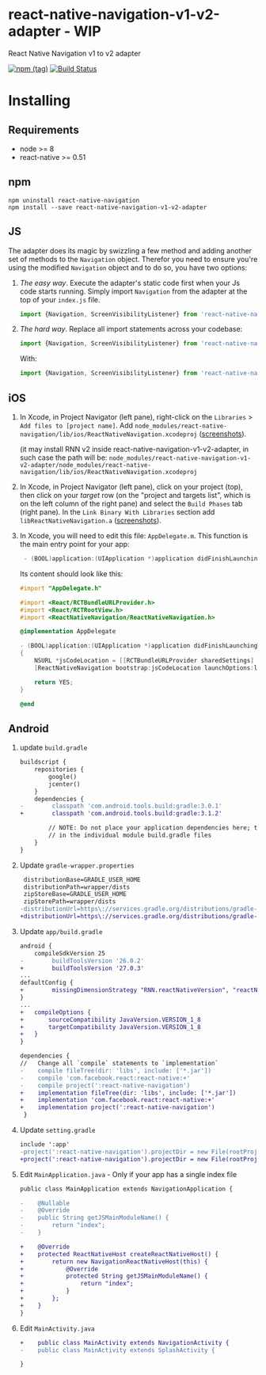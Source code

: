 # react-native-navigation-v1-v2-adapter - WIP
React Native Navigation v1 to v2 adapter

[![npm (tag)](https://img.shields.io/npm/v/react-native-navigation-v1-v2-adapter/latest.svg)](https://github.com/wix-playground/react-native-navigation-v1-v2-adapter#react-native-navigation-v1-v2-adapter---wip)
[![Build Status](https://travis-ci.org/wix-playground/react-native-navigation-v1-v2-adapter.svg?branch=master)](https://travis-ci.org/wix-playground/react-native-navigation-v1-v2-adapter)

# Installing

## Requirements
* node >= 8
* react-native >= 0.51

## npm
```
npm uninstall react-native-navigation
npm install --save react-native-navigation-v1-v2-adapter
```

## JS
The adapter does its magic by swizzling a few method and adding another set of methods to the `Navigation` object. Therefor you need to ensure you're using the modified `Navigation` object and to do so, you have two options:

1. *The easy way*. Execute the adapter's static code first when your Js code starts running. Simply import `Navigation` from the adapter at the top of your `index.js` file.

	```js
	import {Navigation, ScreenVisibilityListener} from 'react-native-navigation-v1-v2-adapter';
	```

2. *The hard way*. Replace all import statements across your codebase:

	```js
	import {Navigation, ScreenVisibilityListener} from 'react-native-navigation';
	```

	With:

	```js
	import {Navigation, ScreenVisibilityListener} from 'react-native-navigation-v1-v2-adapter';
	```

## iOS
1. In Xcode, in Project Navigator (left pane), right-click on the `Libraries` > `Add files to [project name]`. Add `node_modules/react-native-navigation/lib/ios/ReactNativeNavigation.xcodeproj` ([screenshots](https://facebook.github.io/react-native/docs/linking-libraries-ios.html#manual-linking)).

   (it may install RNN v2 inside react-native-navigation-v1-v2-adapter, in such case the path will be: `node_modules/react-native-navigation-v1-v2-adapter/node_modules/react-native-navigation/lib/ios/ReactNativeNavigation.xcodeproj`
2. In Xcode, in Project Navigator (left pane), click on your project (top), then click on your *target* row (on the "project and targets list", which is on the left column of the right pane) and select the `Build Phases` tab (right pane). In the `Link Binary With Libraries` section add `libReactNativeNavigation.a` ([screenshots](https://facebook.github.io/react-native/docs/linking-libraries-ios.html#step-2)).

3. In Xcode, you will need to edit this file: `AppDelegate.m`. This function is the main entry point for your app:

	```objectivec
	 - (BOOL)application:(UIApplication *)application didFinishLaunchingWithOptions:(NSDictionary *)launchOptions { ... }

	```

	Its content should look like this:

	```objectivec
	#import "AppDelegate.h"

	#import <React/RCTBundleURLProvider.h>
	#import <React/RCTRootView.h>
	#import <ReactNativeNavigation/ReactNativeNavigation.h>

	@implementation AppDelegate

	- (BOOL)application:(UIApplication *)application didFinishLaunchingWithOptions:(NSDictionary *)launchOptions
	{
		NSURL *jsCodeLocation = [[RCTBundleURLProvider sharedSettings] jsBundleURLForBundleRoot:@"index.ios" fallbackResource:nil];
		[ReactNativeNavigation bootstrap:jsCodeLocation launchOptions:launchOptions];

		return YES;
	}

	@end
	```

## Android
1. update `build.gradle`

	```diff
	buildscript {
	    repositories {
	        google()
	        jcenter()
	    }
	    dependencies {
	-        classpath 'com.android.tools.build:gradle:3.0.1'
	+        classpath 'com.android.tools.build:gradle:3.1.2'

	        // NOTE: Do not place your application dependencies here; they belong
	        // in the individual module build.gradle files
	    }
	}
	```

2. Update `gradle-wrapper.properties`

	```diff
	 distributionBase=GRADLE_USER_HOME
	 distributionPath=wrapper/dists
	 zipStoreBase=GRADLE_USER_HOME
	 zipStorePath=wrapper/dists
	-distributionUrl=https\://services.gradle.org/distributions/gradle-4.1-all.zip
	+distributionUrl=https\://services.gradle.org/distributions/gradle-4.4-all.zip
	```

3. Update `app/build.gradle`

	```diff
	android {
		compileSdkVersion 25
	-        buildToolsVersion '26.0.2'
	+        buildToolsVersion '27.0.3'
	...
	defaultConfig {
	+        missingDimensionStrategy "RNN.reactNativeVersion", "reactNative56" //MATCH YOUR RN VERSION: 51, 55 or 56
	}
	...
	+   compileOptions {
	+       sourceCompatibility JavaVersion.VERSION_1_8
	+       targetCompatibility JavaVersion.VERSION_1_8
	+   }
	}

	dependencies {
	//   Change all `compile` statements to `implementation`
	-    compile fileTree(dir: 'libs', include: ['*.jar'])
	-    compile 'com.facebook.react:react-native:+'
	-    compile project(':react-native-navigation')
	+    implementation fileTree(dir: 'libs', include: ['*.jar'])
	+    implementation 'com.facebook.react:react-native:+'
	+    implementation project(':react-native-navigation')
	 }
	```

4. Update `setting.gradle`

	```diff
	include ':app'
	-project(':react-native-navigation').projectDir = new File(rootProject.projectDir, '../node_modules/react-native-navigation/android/app/')
	+project(':react-native-navigation').projectDir = new File(rootProject.projectDir, '../node_modules/react-native-navigation/lib/android/app/')
	```

5. Edit `MainApplication.java` - Only if your app has a single index file

	```diff
	public class MainApplication extends NavigationApplication {

	-    @Nullable
	-    @Override
	-    public String getJSMainModuleName() {
	-        return "index";
	-    }

   +    @Override
   +    protected ReactNativeHost createReactNativeHost() {
   +        return new NavigationReactNativeHost(this) {
   +            @Override
   +            protected String getJSMainModuleName() {
   +                return "index";
   +            }
   +        };
   +    }
	}
	```

6. Edit `MainActivity.java`

	```diff
   +    public class MainActivity extends NavigationActivity {
   -    public class MainActivity extends SplashActivity {

	}

	```


